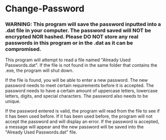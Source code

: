 # Change-Password

### WARNING: This program will save the password inputted into a .dat file in your computer. The password saved will NOT be encrypted NOR hashed. Please DO NOT store any real passwords in this program or in the .dat as it can be compromised.

This program will attempt to read a file named "Already Used Passwords.dat". If the file is not found in the same folder that contains the .exe, the program will shut down. 

If the file is found, you will be able to enter a new password. The new password needs to meet certain requirements before it is accepted. The password needs to have a certain amount of uppercase letters, lowercase letters, digits, and special characters. The password also needs to be unique.

If the password entered is valid, the program will read from the file to see if it has been used before. If it has been used before, the program will not accept the password and will display an error. If the password is accepted, a message will appear and the new password will be saved into the "Already Used Passwords.dat" file.

